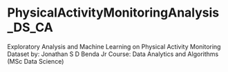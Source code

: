 # PhysicalActivityMonitoringAnalysis_DS_CA
 Exploratory Analysis and Machine Learning on Physical Activity Monitoring Dataset  by: Jonathan S D Benda Jr    Course: Data Analytics and Algorithms (MSc Data Science)
